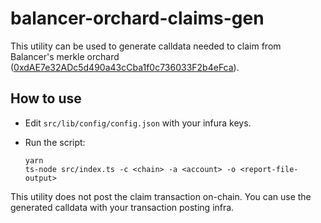 # balancer-orchard-claims-gen

This utility can be used to generate calldata needed to claim from Balancer's merkle orchard ([0xdAE7e32ADc5d490a43cCba1f0c736033F2b4eFca](https://etherscan.io/address/0xdAE7e32ADc5d490a43cCba1f0c736033F2b4eFca)).

## How to use

- Edit `src/lib/config/config.json` with your infura keys.

- Run the script:
    ```
    yarn
    ts-node src/index.ts -c <chain> -a <account> -o <report-file-output>
    ```


This utility does not post the claim transaction on-chain. 
You can use the generated calldata with your transaction posting infra.